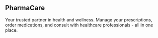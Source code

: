 
## PharmaCare

Your trusted partner in health and wellness. Manage your prescriptions, order medications, and consult with healthcare professionals - all in one place.
